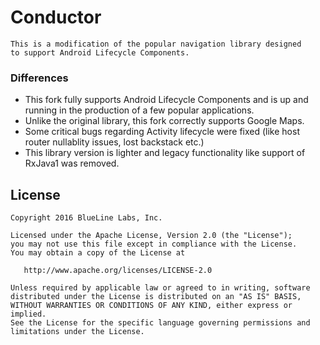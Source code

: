 # Conductor

```
This is a modification of the popular navigation library designed 
to support Android Lifecycle Components.
```
### Differences

* This fork fully supports Android Lifecycle Components and is up and running in the production of a few popular applications.
* Unlike the original library, this fork correctly supports Google Maps.
* Some critical bugs regarding Activity lifecycle were fixed (like host router nullablity issues, lost backstack etc.)
* This library version is lighter and legacy functionality like support of RxJava1 was removed.

## License
```
Copyright 2016 BlueLine Labs, Inc.

Licensed under the Apache License, Version 2.0 (the "License");
you may not use this file except in compliance with the License.
You may obtain a copy of the License at

   http://www.apache.org/licenses/LICENSE-2.0

Unless required by applicable law or agreed to in writing, software
distributed under the License is distributed on an "AS IS" BASIS,
WITHOUT WARRANTIES OR CONDITIONS OF ANY KIND, either express or implied.
See the License for the specific language governing permissions and
limitations under the License.
```

